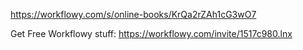 https://workflowy.com/s/online-books/KrQa2rZAh1cG3wO7

Get Free Workflowy stuff: https://workflowy.com/invite/1517c980.lnx